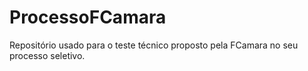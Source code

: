# ProcessoFCamara
Repositório usado para o teste técnico proposto pela FCamara no seu processo seletivo.
